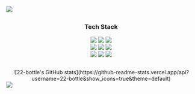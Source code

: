 <img src="https://capsule-render.vercel.app/api?type=waving&color=timeGradient&height=200&section=header&text=LEE%20Hee%20Byeong&fontSize=45&animation=twinkling" />

<h2 align='center'> </h2>
<h3 align='center'>Tech Stack</h3>
<p align='center'>
  <img src="https://img.shields.io/badge/Java-007396?style=flat"/>
  <img src="https://img.shields.io/badge/Python-3776AB?style=flat&logo=Python&logoColor=white"/>
  <img src="https://img.shields.io/badge/JavaScript-F7DF1E?style=flat&logo=JavaScript&logoColor=white"/>
  <br>
  <img src="https://img.shields.io/badge/Spring-6DB33F?style=flat&logo=Spring&logoColor=white"/>
  <img src="https://img.shields.io/badge/Vue.js-4FC08D?style=flat&logo=Vue.js&logoColor=white"/>
  <img src="https://img.shields.io/badge/MySQL-4479A1?style=flat&logo=MySQL&logoColor=white"/>
  <br>
  <img src="https://img.shields.io/badge/Git-F05032?style=flat&logo=Git&logoColor=white"/>
  <img src="https://img.shields.io/badge/Jira-0052CC?style=flat&logo=Jira&logoColor=white"/>
  <img src="https://img.shields.io/badge/Notion-000000?style=flat&logo=Notion&logoColor=white"/>
</p>

<h2 align='center'> </h2>
<div align=center>
  ![22-bottle's GitHub stats](https://github-readme-stats.vercel.app/api?username=22-bottle&show_icons=true&theme=default)
</div>

<img src="https://capsule-render.vercel.app/api?type=waving&color=timeGradient&height=200&section=footer" />
